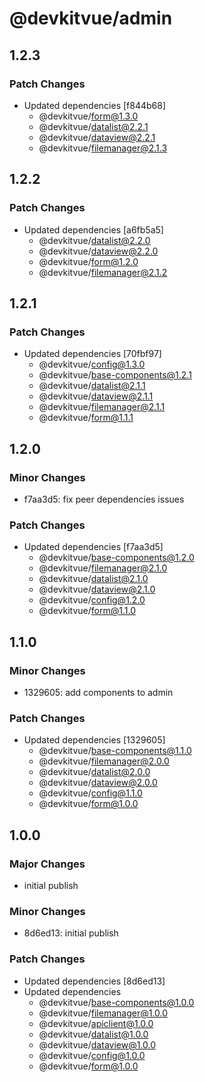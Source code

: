 # @devkitvue/admin

## 1.2.3

### Patch Changes

- Updated dependencies [f844b68]
  - @devkitvue/form@1.3.0
  - @devkitvue/datalist@2.2.1
  - @devkitvue/dataview@2.2.1
  - @devkitvue/filemanager@2.1.3

## 1.2.2

### Patch Changes

- Updated dependencies [a6fb5a5]
  - @devkitvue/datalist@2.2.0
  - @devkitvue/dataview@2.2.0
  - @devkitvue/form@1.2.0
  - @devkitvue/filemanager@2.1.2

## 1.2.1

### Patch Changes

- Updated dependencies [70fbf97]
  - @devkitvue/config@1.3.0
  - @devkitvue/base-components@1.2.1
  - @devkitvue/datalist@2.1.1
  - @devkitvue/dataview@2.1.1
  - @devkitvue/filemanager@2.1.1
  - @devkitvue/form@1.1.1

## 1.2.0

### Minor Changes

- f7aa3d5: fix peer dependencies issues

### Patch Changes

- Updated dependencies [f7aa3d5]
  - @devkitvue/base-components@1.2.0
  - @devkitvue/filemanager@2.1.0
  - @devkitvue/datalist@2.1.0
  - @devkitvue/dataview@2.1.0
  - @devkitvue/config@1.2.0
  - @devkitvue/form@1.1.0

## 1.1.0

### Minor Changes

- 1329605: add components to admin

### Patch Changes

- Updated dependencies [1329605]
  - @devkitvue/base-components@1.1.0
  - @devkitvue/filemanager@2.0.0
  - @devkitvue/datalist@2.0.0
  - @devkitvue/dataview@2.0.0
  - @devkitvue/config@1.1.0
  - @devkitvue/form@1.0.0

## 1.0.0

### Major Changes

- initial publish

### Minor Changes

- 8d6ed13: initial publish

### Patch Changes

- Updated dependencies [8d6ed13]
- Updated dependencies
  - @devkitvue/base-components@1.0.0
  - @devkitvue/filemanager@1.0.0
  - @devkitvue/apiclient@1.0.0
  - @devkitvue/datalist@1.0.0
  - @devkitvue/dataview@1.0.0
  - @devkitvue/config@1.0.0
  - @devkitvue/form@1.0.0
